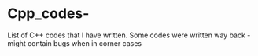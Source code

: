 # Cpp_codes-
 List of C++ codes that I have written. 
 Some codes were written way back - might contain bugs when in corner cases 
 
